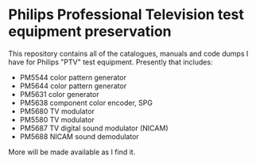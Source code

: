 # Philips Professional Television test equipment preservation

This repository contains all of the catalogues, manuals and code dumps I have for Philips "PTV" test equipment. Presently that includes:

* PM5544 color pattern generator
* PM5644 color pattern generator
* PM5631 color generator
* PM5638 component color encoder, SPG
* PM5680 TV modulator
* PM5580 TV modulator
* PM5687 TV digital sound modulator (NICAM)
* PM5688 NICAM sound demodulator

More will be made available as I find it.
